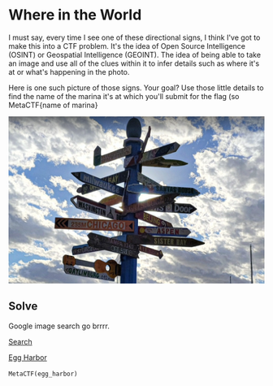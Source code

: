 # Where in the World
I must say, every time I see one of these directional signs, I think I've got to make this into a CTF problem. It's the idea of Open Source Intelligence (OSINT) or Geospatial Intelligence (GEOINT). The idea of being able to take an image and use all of the clues within it to infer details such as where it's at or what's happening in the photo.

Here is one such picture of those signs. Your goal? Use those little details to find the name of the marina it's at which you'll submit for the flag (so MetaCTF{name of marina}

![picture](sign_of_cities.png)

## Solve
Google image search go brrrr.

[Search](https://www.google.com/search?tbs=simg:CAESYgm4egF4qbenjhpXCxCwjKcIGjsKOQgEEhSLHvcB1A2jDM8esSSJJsYRqS2wGhobsSNyV5t0GyxbYWZWX4cdF4DSw67Sa_1SydHZ0IAUwBAwLEI6u_1ggaCgoICAESBAXC5ToM&q=marina+&tbm=isch#imgrc=lI4Z2r9ahay2oM)

[Egg Harbor](https://www.google.com/url?sa=i&url=https%3A%2F%2Fwww.facebook.com%2FEgg-Harbor-Marina-Beach-206274509466545%2F&psig=AOvVaw19faRmXpPwUl5JjE_6oYTM&ust=1638681451821000&source=images&cd=vfe&ved=0CAwQjhxqFwoTCJCsmqGyyfQCFQAAAAAdAAAAABAD)

`MetaCTF(egg_harbor)`